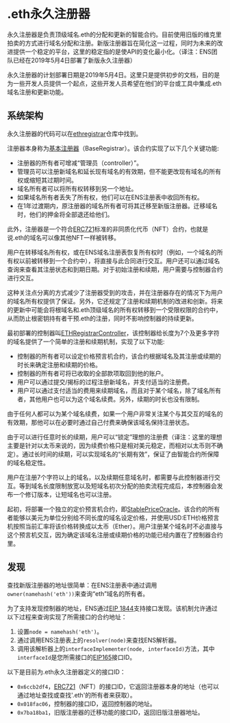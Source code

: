# .eth永久注册器

永久注册器是负责顶级域名.eth的分配和更新的智能合约。目前使用旧版的维克里拍卖的方式进行域名分配和注册。新版注册器旨在简化这一过程，同时为未来的改进提供一个稳定的平台，这里的稳定指的是使API的变化最小化。（译注：ENS团队已经在2019年5月4日部署了新版永久注册器）

永久注册器的计划部署日期是2019年5月4日。这里只是提供初步的文档，目的是为一些开发人员提供一个起点，这些开发人员希望在他们的平台或工具中集成.eth域名注册和更新功能。

## 系统架构

永久注册器的代码可以在[ethregistrar](https://github.com/ensdomains/ethregistrar)仓库中找到。

注册器本身称为[基本注册器](registrar.md)（BaseRegistrar）。该合约实现了以下几个关键功能:

* 注册器的所有者可增减“管理员（controller）”。
* 管理员可以注册新域名和延长现有域名的有效期，但不能更改现有域名的所有权或缩短其过期时间。
* 域名所有者可以将所有权转移到另一个地址。
* 如果域名所有者丢失了所有权，他们可以在ENS注册表中收回所有权。
* 在1年过渡期内，原注册器的域名所有者可将其迁移至新版注册器。迁移域名时，他们的押金将全部退还给他们。

此外，注册器是一个符合[ERC721](https://github.com/ensdomains/ens/blob/master/docs/ethregistrar.rst#id3)标准的非同质化代币（NFT）合约，也就是说.eth的域名可以像其他NFT一样被转移。

用户在转移域名所有权，或在ENS域名注册表恢复所有权时（例如，一个域名的所有权以前被转移到一个合约中），将直接与此合同进行交互。用户还可以通过域名查询来查看其注册状态和到期日期。对于初始注册和续期，用户需要与控制器合约进行交互。

这种关注点分离的方式减少了注册器受到的攻击，并在注册器存在的情况下为用户的域名所有权提供了保证。另外，它还规定了注册和续期机制的改进和创新。将来的更新中可能会将根域名和.eth顶级域名的所有权转移到一个受限权限的合约中，从而防止根密钥持有者干预.eth的注册，同时不影响控制器的持续更新。

最初部署的控制器叫[ETHRegistrarController](controller.md)，该控制器给长度为7个及更多字符的域名提供了一个简单的注册和续期机制，实现了以下功能:

* 控制器的所有者可以设定价格预言机合约，该合约根据域名及其注册或续期的时长来确定注册和续期的价格。
* 控制器的所有者可将已收取的全部款项取回到他的账户。
* 用户可以通过提交/揭标的过程注册新域名，并支付适当的注册费。
* 用户可以通过支付适当的费用来续期域名，而且对于某个域名，除了域名所有者，其他用户也可以为这个域名续费。另外，续期的时长也没有限制。

由于任何人都可以为某个域名续费，如果一个用户非常关注某个与其交互的域名的有效期，那他可以在必要时通过自己付费来确保该域名保持注册状态。

由于可以进行任意时长的续期，用户可以“锁定”理想的注册费（译注：这里的理想主要是针对以太币来说的，因为续费价格只是相对美元稳定，而相对以太币则不确定）。通过长时间的续期，可以实现域名的“长期有效”，保证了由智能合约所保障的域名稳定性。

用户在注册7个字符以上的域名，以及续期任意域名时，都需要与此控制器进行交互。等到域名长度限制放宽以及短域名初次分配的拍卖流程完成后，本控制器会发布一个修订版本，让短域名也可以注册。

起初，将部署一个独立的定价预言机合约，即[StablePriceOracle](https://github.com/ensdomains/ethregistrar/blob/master/contracts/StablePriceOracle.sol)。该合约的所有者能够以美元为单位分别给不同长度的域名设定价格，并使用USD:ETH价格预言机按照当前汇率将该价格转换成以太币（Ether）。用户注册某个域名时不必直接与这个预言机交互，因为确定该域名注册或续期价格的功能已经内置在了控制器合约里。

## 发现

查找新版注册器的地址很简单：在ENS注册表中通过调用`owner(namehash('eth'))`来查询“eth”域名的所有者。

为了支持发现控制器的地址，ENS通过[EIP 1844](https://eips.ethereum.org/EIPS/eip-1844)支持接口发现。该机制允许通过以下过程来查询实现了所需接口的合约地址：

1. 设置`node = namehash('eth')`。
2. 通过调用ENS注册表上的`resolver(node)`来查找ENS解析器。
3. 调用该解析器上的`interfaceImplementer(node, interfaceId)`方法，其中`interfaceId`是您所需接口的[EIP165](https://eips.ethereum.org/EIPS/eip-165)接口ID。

以下是目前为.eth永久注册器定义的接口ID：

* `0x6ccb2df4`，[ERC721](https://eips.ethereum.org/EIPS/eip-721)（NFT）的接口ID，它返回注册器本身的地址（也可以通过地址查找或查找'.eth'的所有者来获取）。
* `0x018fac06`，控制器的接口ID，返回控制器的地址。
* `0x7ba18ba1`，旧版注册器的迁移功能的接口ID，返回旧版注册器地址。

